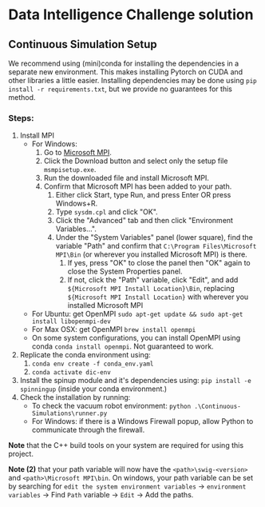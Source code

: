 # Data Intelligence Challenge solution

## Continuous Simulation Setup
We recommend using (mini)conda for installing the dependencies in a separate new environment. This makes installing Pytorch on CUDA and other libraries a little easier. Installing dependencies may be done using `pip install -r requirements.txt`, but we provide no guarantees for this method.


### Steps:
1. Install MPI
   - For Windows:
     1. Go to [Microsoft MPI](https://www.microsoft.com/en-us/download/details.aspx?id=100593).
     2. Click the Download button and select only the setup file `msmpisetup.exe`.
     3. Run the downloaded file and install Microsoft MPI.
     4. Confirm that Microsoft MPI has been added to your path.
        1. Either click Start, type Run, and press Enter OR press Windows+R.
        2. Type `sysdm.cpl` and click "OK".
        3. Click the "Advanced" tab and then click "Environment Variables...".
        4. Under the "System Variables" panel (lower square), find the variable "Path" and confirm that `C:\Program Files\Microsoft MPI\Bin` (or wherever you installed Microsoft MPI) is there.
           1. If yes, press "OK" to close the panel then "OK" again to close the System Properties panel.
           2. If not, click the "Path" variable, click "Edit", and add `${Microsoft MPI Install Location}\Bin`, replacing `${Microsoft MPI Install Location}` with wherever you installed Microsoft MPI 
   - For Ubuntu: get OpenMPI `sudo apt-get update && sudo apt-get install libopenmpi-dev`
   - For Max OSX: get OpenMPI `brew install openmpi`
   - On some system configurations, you can install OpenMPI using conda `conda install openmpi`. Not guaranteed to work.
2. Replicate the conda environment using:
   1. `conda env create -f conda_env.yaml`
   2. `conda activate dic-env`
3. Install the spinup module and it's dependencies using: `pip install -e spinningup` (inside your conda environment.)
4. Check the installation by running:
   - To check the vacuum robot environment: `python .\Continuous-Simulations\runner.py`
   - For Windows: if there is a Windows Firewall popup, allow Python to communicate through the firewall.

**Note** that the C++ build tools on your system are required for using this project.

**Note (2)** that your path variable will now have the `<path>\swig-<version>` and `<path>\Microsoft MPI\bin`. 
On windows, your path variable can be set by searching for `edit the system environment variables` -> `environment variables` -> Find `Path` variable -> `Edit` -> Add the paths.


